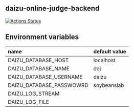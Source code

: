 ## daizu-online-judge-backend

[![Actions Status](https://github.com/SoyBeansLab/daizu-online-judge-backend/workflows/CI/badge.svg?branch=develop)](https://github.com/SoyBeansLab/daizu-online-judge-backend/actions)

## Environment variables
| name                       | default value | 
| :------------------------- | :------------ | 
| DAIZU\_DATABASE\_HOST      | localhost     | 
| DAIZU\_DATABASE\_NAME      | doj           | 
| DAIZU\_DATABASE\_USERNAME  | daizu         | 
| DAIZU\_DATABASE\_PASSWOWRD | soybeanslab   | 
| DAIZU\_LOG\_STREAM         |               | 
| DAIZU\_LOG\_FILE           |               | 
